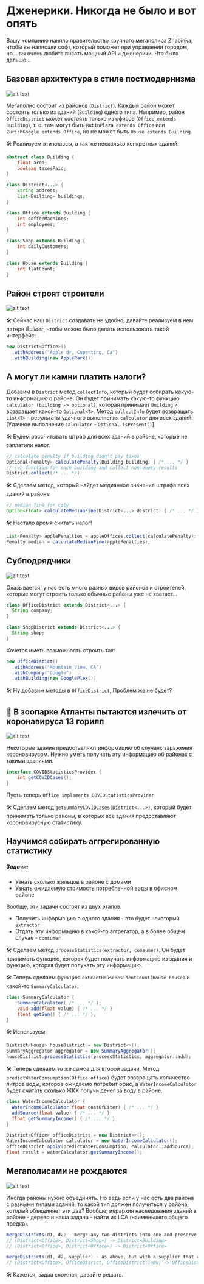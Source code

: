 # Дженерики. Никогда не было и вот опять

Вашу компанию наняло правительство крупного мегаполиса Zhabinka, чтобы вы написали софт, который поможет при управлении городом, но... вы очень любите писать мощный API и дженерики. Что было дальше...

## Базовая архитектура в стиле постмодернизма

![alt text](https://lh3.googleusercontent.com/proxy/6kRgI8PINbYZaEs8OEPM2Ic-Dc3LxX4gdq0pzrRM1Os8bLJEFYBdq3vfQL09ZsZ5ktXZRE1F8M_5HmcDHviQZoXI1uFb5JreO5P3C3fW67kzGw)

Мегаполис состоит из районов (`District`). Каждый район может состоять только из зданий (`Building`) одного типа. Например, район `OfficeDistrict` может состоять только из офисов (`Office extends Building`), т. e. там могут быть `RubinPlaza extends Office` или `ZurichGoogle extends Office`, но не может быть `House extends Building`.

🛠 Реализуем эти классы, а так же несколько конкретных зданий:
```java
abstract class Building {
    float area;
    boolean taxesPaid;
}

class District<...> {
    String address;
    List<Building> buildings;
}

class Office extends Building {
    int coffeeMachines;
    int employees;
}

class Shop extends Building {
    int dailyCustomers;
}

class House extends Building {
    int flatCount;
}
```

##  Район строят строители

![alt text](https://lh3.googleusercontent.com/proxy/M9KDJFMWhsRWnurSDSyiK7O2_cQ-LWWeVqz4q1CSM0tPgYdXnVsMo7DJGI6RGXHdTnsZJsXhbqpw2_7f4qBPHOinHO_DFHdRafRtJTE1BU8bZCkeCmCXh8eOd-Q1Z-8kszU4GJxoIbs)

🛠 Сейчас наш `District` создавать не удобно, давайте реализуем в нем патерн _Builder_, чтобы можно было делать использовать такой интерфейс:

```java
new District<Office>()
  .withAddress("Apple dr, Cupertino, Ca")
  .withBuilding(new ApplePark())
```

## А могут ли камни платить налоги?

Добавим в `District` метод `collectInfo`, который будет собирать какую-то информацию о районе. Он будет принимать какую-то функцию `calculator (building -> optional)`, которая принимает `Building` и возвращает какой-то `Optional<T>`. Метод `collectInfo` будет возвращать `List<T>` - результаты удачного выполнения `calculator` для всех зданий. [Удачное выполнение `calculator` - `Optional.isPresent()`]

🛠 Будем рассчитывать штраф для всех зданий в районе, которые не заплатили налог.

```java
// calculate penalty if building didn't pay taxes
Optional<Penalty> calculatePenalty(Building building) { /* ... */ }
// run function for each building and collect non-empty results
District.collect(/* ... */)
```

🛠 Сделаем метод, который найдет медианное значение штрафа всех зданий в районе
```java
// median fine for city
Option<Float> calculateMedianFine(District<...> district) { /* ... */ }
```

🛠 Настало время считать налог!

```java
List<Penalty> applePenalties = appleOffices.collect(calculatePenalty);
Penalty median = calculateMedianFine(applePenalties);
```

## Субподрядчики

![alt text](https://i.ytimg.com/vi/EDT3-uK1ntA/mqdefault.jpg)

Оказывается, у нас есть много разных видов районов и строителей, которые могут строить только обычные районы уже не хватает...

```java
class OfficeDistrict extends District<...> {
  String company;
}

class ShopDistrict extends District<...> {
  String shop;
}
```

Хочется иметь возможность строить так:

```java
new OfficeDistict()
  .withAddress("Mountain View, CA")
  .withCompany("Google")
  .withBuilding(new GooglePlex())
```

🛠 Ну добавим методы в `OfficeDistrict`, Проблем же не будет?

## 📰 В зоопарке Атланты пытаются излечить от коронавируса 13 горилл 

![alt text](https://cdn.iz.ru/sites/default/files/styles/900x506/public/news-2021-09/20210812_zia_c181_089.jpeg.jpg?itok=uTgM0Tx6)

Некоторые здания предоставляют информацию об случаях заражения короновирусом. Нужно уметь получать эту информацию об районах с такими зданиями.

```java
interface COVIDStatisticsProvider {
    int getCOVIDCases();
}
```

Пусть теперь `Office implements COVIDStatisticsProvider` 

🛠 Сделаем метод `getSummaryCOVIDCases(District<...>)`, который будет принимать только районы, в которых все здания предоставляют короновирусную статистику.

## Научимся собирать аггрегированную статистику

##### Задачи: 
* Узнать сколько жильцов в районе с домами
* Узнать ожидаемую стоимость потребленной воды в офисном районе

Вообще, эти задачи состоят из двух этапов:
* Получить информацию с одного здания - это будет некоторый `extractor`
* Отдать эту информацию в какой-то аггрегатор, а в более общем случае - `consumer`

🛠 Сделаем метод `processStatistics(extractor, consumer)`. Он будет принимать функцию, которая будет получать информацию из здания и функцию, которая будет получать эту информацию.

🛠 Теперь сделаем функцию `extractHouseResidentCount(House house)` и какой-то `SummaryCalculator`.

```java
class SummaryCalculator {
    SummaryCalculator( /* ... */ );
    void add(float value) { /* ... */ }
    float getSum() { /* ... */ };
}
```

🛠 Используем
```java
District<House> houseDistrict = new District<>();
SummaryAggregator aggregator = new SummaryAggregator();
houseDistrict.processStatistics(processStatistics, aggregator::add);
```

🛠 Теперь сделаем то же самое для второй задачи. Метод `predictWaterConsumption(Office office)` будет возвращать количество литров воды, которое ожидаемо потребит офис, а `WaterIncomeCalculator` будет считать сколько ЖКХ получи денег за воду в районе.

```java
class WaterIncomeCalculator {
  WaterIncomeCalculator(float costOfLiter) { /* ... */ }
  addSource(float value) { /* ... */ }
  float getSummaryIncome() { /* ... */ }
}
```

```java
District<Office> officeDistrict = new District<>();
WaterIncomeCalculator calculator = new WaterIncomeCalculator();
officeDistrict.apply(predictWaterConsumption, calculator::addSource);
float result = waterCalculator.getSummaryIncome();
```

## Мегаполисами не рождаются
![alt text](https://www.sb.by/upload/resize_cache/slam.image/iblock/4e0/855_2000_1/4e0ea4d8fa8ebe95545bf6f115a22d55.jpg)

Иногда районы нужно объединять. Но ведь если у нас есть два района с разными типами зданий, то какой тип должен получиться у района, который объединяет эти два? Вообще, иерархия наследования зданий в районе - дерево и наша задача - найти их LCA (наименьшего общего предка).

```java
mergeDistricts(d1, d2) - merge any two districts into one and preserve the LCA
// (District<Office>, District<Shop>) -> District<Building>
// (District<Office>, District<Office>) -> District<Office>

mergeDistricts(d1, d2, supplier) - as above, but with a supplier that creates district inheritor
// (District<Office>, OfficeDisrict, OfficeDistrict::new) -> OfficeDistrict
```

🛠 Кажется, задаа сложная, давайте решать. 
